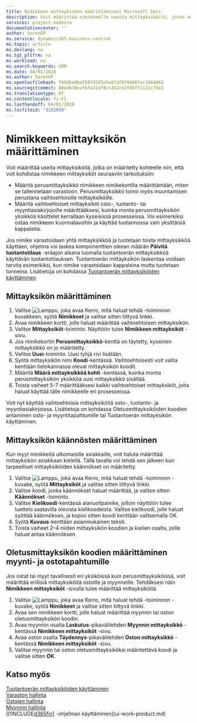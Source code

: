 ```yaml
---
title: Nimikkeen mittayksikön määrittäminen| Microsoft Docs
description: Voit määrittää nimikkeelle useita mittayksiköitä, joten voit kohdistaa mittayksiköt nimikkeeseen.
services: project-madeira
documentationcenter: ''
author: SorenGP
ms.service: dynamics365-business-central
ms.topic: article
ms.devlang: na
ms.tgt_pltfrm: na
ms.workload: na
ms.search.keywords: UOM
ms.date: 04/01/2020
ms.author: SorenGP
ms.openlocfilehash: f8ddba0ba5507d205e5e8fdf6f04007ac1060462
ms.sourcegitcommit: 88e4b30eaf6fa32af0c1452ce2f85ff1111c75e2
ms.translationtype: HT
ms.contentlocale: fi-FI
ms.lasthandoff: 04/01/2020
ms.locfileid: "3182058"
---
```

# <a name="set-up-item-units-of-measure"></a>Nimikkeen mittayksikön määrittäminen
Voit määrittää useita mittayksiköitä, jotka on määritetty kohteelle niin, että voit kohdistaa nimikkeen mittayksiköt seuraaviin tarkoituksiin:

- Määritä perusmittayksikkö nimikkeen nimikekortilla määrittämään, miten se tallennetaan varastoon. Perusmittayksikkö toimii myös muuntamisen perustana vaihtoehtoisille mittayksiköille.
- Määritä vaihtoehtoiset mittayksiköt osto-, tuotanto- tai myyntiasiakirjojoille määrittääksesi, kuinka monta perusmittayksikön yksikköä käsittelet kerrallaan kyseisissä prosesseissa. Voi esimerkiksi ostaa nimikkeen kuormalavoihin ja käyttää tuotannossa vain yksittäisiä kappaleita.

Jos nimike varastoidaan yhtä mittayksikköä ja tuotetaan toista mittayksikköä käyttäen, ohjelma voi laskea komponenttien oikean määrän **Päivitä tuotantotilaus** -eräajon aikana luomalla tuotantoerän mittayksikköä käyttävän tuotantotilauksen. Tuotantoerän mittayksikön laskentaa voidaan tarvita esimerkiksi, kun nimike varastoidaan kappaleina mutta tuotetaan tonneina. Lisätietoja on kohdassa [Tuotantoerän mittayksiköiden käyttäminen](production-how-to-use-the-manufacturing-batch-unit-of-measure.md).

## <a name="to-set-up-a-unit-of-measure"></a>Mittayksikön määrittäminen
1. Valitse ![Lamppu, joka avaa Kerro, mitä haluat tehdä -toiminnon](media/ui-search/search_small.png "Kerro, mitä haluat tehdä") kuvakkeen, syötä **Nimikkeet** ja valitse sitten liittyvä linkki.
2. Avaa nimikkeen kortti, jolle haluat määrittää vaihtoehtoisen mittayksikön.
3. Valitse **Mittayksiköt**-toiminto. Näyttöön tulee **Nimikkeen mittayksiköt** -sivu.
4. Jos nimikekortin **Perusmittayksikkö**-kenttä on täytetty, kyseinen mittayksikkö on jo määritetty.
5. Valitse **Uusi**-toiminto. Uusi tyhjä rivi lisätään.
6. Syötä mittayksikön nimi **Koodi**-kentässä. Vaihtoehtoisesti voit valita kenttään tietokannassa olevat mittayksikön koodit.
7. Määritä **Määrä mittayksikköä kohti** -kentässä, kuinka monta perusmittayksikön yksikköä uusi mittayksikkö sisältää.
8. Toista vaiheet 5-7 määrittääksesi kaikki vaihtoehtoiset mittayksiköt, joita haluat käyttää tälle nimikkeelle eri prosesseissa.

Voit nyt käyttää vaihtoehtoisia mittayksiköitä osto-, tuotanto- ja myyntiasiakirjoissa. Lisätietoja on kohdassa Oletusmittayksiköiden koodien antaminen osto- ja myyntitapahtumille tai Tuotantoerän mittayksikön käyttäminen.

## <a name="to-set-up-unit-of-measure-translations"></a>Mittayksikön käännösten määrittäminen
Kun myyt nimikkeitä ulkomaisille asiakkaille, voit haluta määrittää mittayksikön asiakkaan kielellä. Tällä tavalla voi tehdä sen jälkeen kun tarpeelliset mittayksiköiden käännökset on määritetty.

1. Valitse ![Lamppu, joka avaa Kerro, mitä haluat tehdä -toiminnon](media/ui-search/search_small.png "Kerro, mitä haluat tehdä") -kuvake, syötä **Mittayksiköt** ja valitse sitten liittyvä linkki.
2. Valitse koodi, jonka käännökset haluat määrittää, ja valitse sitten **Käännökset** -toiminto.
3. Valitse **Kielikoodi**-kentässä alanuolipainike, jolloin näyttöön tulee luettelo saatavilla olevista kielikoodeista. Valitse kielikoodi, jolle haluat syöttää käännöksen, ja kopioi sitten koodi kenttään valitsemalla OK.
4. Syötä **Kuvaus**-kenttään asianmukainen teksti.
5. Toista vaiheet 2–4 niiden mittayksikön koodien ja kielien osalta, joille haluat antaa käännöksen.

## <a name="to-enter-a-default-unit-of-measure-code-for-sales-and-purchasing-transactions"></a>Oletusmittayksikön koodien määrittäminen myynti- ja ostotapahtumille
Jos ostat tai myyt tavallisesti eri yksiköissä kuin perusmittayksiköissä, voit määrittää erillisiä mittayksiköitä ostoille ja myynneille. Tehdäksesi näin **Nimikkeen mittayksiköt** -sivulla tulee määrittää mittayksiköitä.

1. Valitse ![Lamppu, joka avaa Kerro, mitä haluat tehdä -toiminnon](media/ui-search/search_small.png "Kerro, mitä haluat tehdä") -kuvake, syötä **Nimikkeet** ja valitse sitten liittyvä linkki.
2. Avaa sen nimikkeen kortti, jolle haluat määrittää myynnin tai oston oletusmittayksikön koodin.
3. Avaa myynnin osalta **Laskutus**-pikavälilehden **Myynnin mittayksikkö** -kentässä **Nimikkeen mittayksiköt** -sivu.
4. Avaa oston osalta **Täydennys**-pikavälilehden **Oston mittayksikkö** -kentässä **Nimikkeen mittayksiköt** -sivu.
5. Valitse myynnin tai oston oletusmittayksiköksi määritettävä koodi ja valitse sitten **OK**.

## <a name="see-also"></a>Katso myös
[Tuotantoerän mittayksiköiden käyttäminen](production-how-to-use-the-manufacturing-batch-unit-of-measure.md)  
[Varaston hallinta](inventory-manage-inventory.md)  
[Ostojen hallinta](purchasing-manage-purchasing.md)  
[Myynnin hallinta](sales-manage-sales.md)    
[[!INCLUDE[d365fin](includes/d365fin_md.md)] -ohjelman käyttäminen](ui-work-product.md)
